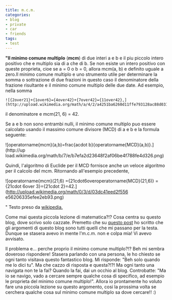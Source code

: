 ```yaml
---
title: m.c.m.
categories:
- blog
- private
- car
- friends
tags:
- test
---
```

**"Il minimo comune multiplo** (**mcm**) di due interi a e b e il piu piccolo intero positivo che e multiplo sia di a che di b. Se non esiste un intero positivo con queste proprieta, cioe se a = 0 o b = 0, allora mcm(a, b) e definito uguale a zero.Il minimo comune multiplo e uno strumento utile per determinare la somma o sottrazione di due frazioni in questo caso il denominatore della frazione risultante e il minimo comune multiplo delle due date. Ad esempio, nella somma  

    ![{2over21}+{1over6}={4over42}+{7over42}={11over42},](http://upload.wikimedia.org/math/a/4/2/a4251ba6260d11ffe793128ac88d0317.png)

  
il denominatore e mcm(21, 6) = 42.

Se a e b non sono entrambi nulli, il minimo comune multiplo puo essere
calcolato usando il massimo comune divisore (MCD) di a e b e la formula
seguente:

![operatorname{mcm}\(a,b\)=frac{acdot b}{operatorname{MCD}\(a,b\)}.](http://up
load.wikimedia.org/math/b/7/e/b7efa2d23648f2af06be4f788fe4d326.png)

Quindi, l'algoritmo di Euclide per il MCD fornisce anche un veloce algoritmo
per il calcolo del mcm. Ritornando all'esempio precedente,

![operatorname{mcm}\(21,6\) ={21cdot6overoperatorname{MCD}\(21,6\)} ={21cdot
6over 3}={21cdot 2}=42.](http://upload.wikimedia.org/math/0/3/d/03dc41eed2f556
e56206335efee2eb93.png)

" Testo preso da
[wikipedia.](http://it.wikipedia.org/wiki/Minimo_comune_multiplo)

Come mai questa piccola lezione di matematica?!? Cosa centra su questo blog,
dove scrivo solo cazzate. Premetto che su [questo
post](http://quozar.blogspot.com/2007/01/argomenti-di-questo-blog.html) ho
scritto che gli argomenti di questo blog sono tutti quelli che mi passano per
la testa. Dunque se stasera avevo in mente l'm.c.m. non e colpa mia! Vi avevo
avvisato.

Il problema e... perche proprio il minimo comune multiplo?!? Beh mi sembra
doveroso rispondere! Stasera parlando con una persona, le ho chiesto se ogni
tanto visitava questo fantastico blog. Mi risponde: "Beh solo quando me lo
dici tu". Ma che cazzo di risposta e questa?!?! Ma ogni tanto una navigata non
te la fai? Quando la fai, dai un occhio al blog. Controbatte: "Ma io se
navigo, vado a cercare sempre qualche cosa di specifico, ad esempio le
proprieta del minimo comune multiplo!". Allora io prontamente ho voluto fare
una piccola lezione su questo argomento, cosi la prossima volta se cerchera
qualche cosa sul minimo comune multiplo sa dove cercare!! :)

